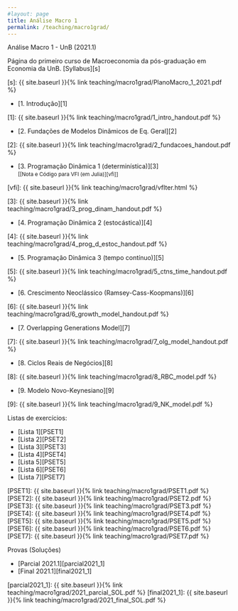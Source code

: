 ```yaml
---
#layout: page
title: Análise Macro 1
permalink: /teaching/macro1grad/
---
```


Análise Macro 1 - UnB (2021.1)

Página do primeiro curso de Macroeconomia da pós-graduação em Economia da UnB. [Syllabus][s]

[s]: {{ site.baseurl }}{% link teaching/macro1grad/PlanoMacro_1_2021.pdf %}

* [1. Introdução][1]

[1]: {{ site.baseurl }}{% link teaching/macro1grad/1_intro_handout.pdf %}

* [2. Fundações de Modelos Dinâmicos de Eq. Geral][2]

[2]: {{ site.baseurl }}{% link teaching/macro1grad/2_fundacoes_handout.pdf %}

* [3. Programação Dinâmica 1 (determinística)][3]<br/> 
<small>[[Nota e Código para VFI (em Julia)][vfi]] </small>

[vfi]: {{ site.baseurl }}{% link teaching/macro1grad/vfIter.html %}

[3]: {{ site.baseurl }}{% link teaching/macro1grad/3_prog_dinam_handout.pdf %}

* [4. Programação Dinâmica 2 (estocástica)][4]

[4]: {{ site.baseurl }}{% link teaching/macro1grad/4_prog_d_estoc_handout.pdf %}

* [5. Programação Dinâmica 3 (tempo contínuo)][5]

[5]: {{ site.baseurl }}{% link teaching/macro1grad/5_ctns_time_handout.pdf %}

* [6. Crescimento Neoclássico (Ramsey-Cass-Koopmans)][6]

[6]: {{ site.baseurl }}{% link teaching/macro1grad/6_growth_model_handout.pdf %}

* [7. Overlapping Generations Model][7]

[7]: {{ site.baseurl }}{% link teaching/macro1grad/7_olg_model_handout.pdf %}

* [8. Ciclos Reais de Negócios][8]

[8]: {{ site.baseurl }}{% link teaching/macro1grad/8_RBC_model.pdf %}

* [9. Modelo Novo-Keynesiano][9]

[9]: {{ site.baseurl }}{% link teaching/macro1grad/9_NK_model.pdf %}



Listas de exercícios:

* [Lista 1][PSET1]
* [Lista 2][PSET2]
* [Lista 3][PSET3]
* [Lista 4][PSET4]
* [Lista 5][PSET5]
* [Lista 6][PSET6]
* [Lista 7][PSET7]



[PSET1]: {{ site.baseurl }}{% link teaching/macro1grad/PSET1.pdf %}
[PSET2]: {{ site.baseurl }}{% link teaching/macro1grad/PSET2.pdf %}
[PSET3]: {{ site.baseurl }}{% link teaching/macro1grad/PSET3.pdf %}
[PSET4]: {{ site.baseurl }}{% link teaching/macro1grad/PSET4.pdf %}
[PSET5]: {{ site.baseurl }}{% link teaching/macro1grad/PSET5.pdf %}
[PSET6]: {{ site.baseurl }}{% link teaching/macro1grad/PSET6.pdf %}
[PSET7]: {{ site.baseurl }}{% link teaching/macro1grad/PSET7.pdf %}


Provas (Soluções)

* [Parcial 2021.1][parcial2021_1]
* [Final 2021.1][final2021_1]

[parcial2021_1]: {{ site.baseurl }}{% link teaching/macro1grad/2021_parcial_SOL.pdf %}
[final2021_1]: {{ site.baseurl }}{% link teaching/macro1grad/2021_final_SOL.pdf %}

